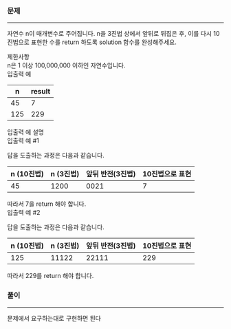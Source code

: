 ### 문제
***
자연수 n이 매개변수로 주어집니다. n을 3진법 상에서 앞뒤로 뒤집은 후, 이를 다시 10진법으로 표현한 수를 return 하도록 solution 함수를 완성해주세요.

제한사항  
n은 1 이상 100,000,000 이하인 자연수입니다.  
입출력 예  

|n|	result|
|---|---|
|45|	7|
|125|	229|  
  
입출력 예 설명  
입출력 예 #1  
  
답을 도출하는 과정은 다음과 같습니다.  

|n (10진법)|	n (3진법)|	앞뒤 반전(3진법)|	10진법으로 표현|
|---|---|---|---|
|45|	1200|	0021|	7|  
따라서 7을 return 해야 합니다.    
입출력 예 #2    

답을 도출하는 과정은 다음과 같습니다.  

|n (10진법)|	n (3진법)|	앞뒤 반전(3진법)|	10진법으로 표현|
|---|---|---|---|
|125|	11122|	22111|	229|

따라서 229를 return 해야 합니다.

### 풀이
***
문제에서 요구하는대로 구현하면 된다  